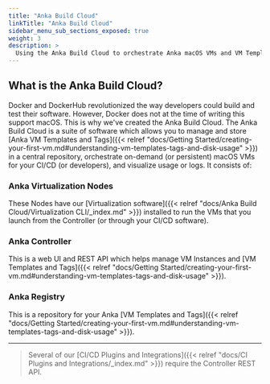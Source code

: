 ```yaml
---
title: "Anka Build Cloud"
linkTitle: "Anka Build Cloud"
sidebar_menu_sub_sections_exposed: true
weight: 3
description: >
  Using the Anka Build Cloud to orchestrate Anka macOS VMs and VM Template/Tag storage
---
```


## What is the Anka Build Cloud?

Docker and DockerHub revolutionized the way developers could build and test their software. However, Docker does not at the time of writing this support macOS. This is why we've created the Anka Build Cloud. The Anka Build Cloud is a suite of software which allows you to manage and store [Anka VM Templates and Tags]({{< relref "docs/Getting Started/creating-your-first-vm.md#understanding-vm-templates-tags-and-disk-usage" >}}) in a central repository, orchestrate on-demand (or persistent) macOS VMs for your CI/CD (or developers), and visualize usage or logs. It consists of:

### Anka Virtualization Nodes

These Nodes have our [Virtualization software]({{< relref "docs/Anka Build Cloud/Virtualization CLI/_index.md" >}}) installed to run the VMs that you launch from the Controller (or through your CI/CD software).

### Anka Controller

This is a web UI and REST API which helps manage VM Instances and [VM Templates and Tags]({{< relref "docs/Getting Started/creating-your-first-vm.md#understanding-vm-templates-tags-and-disk-usage" >}}).

### Anka Registry

This is a repository for your Anka [VM Templates and Tags]({{< relref "docs/Getting Started/creating-your-first-vm.md#understanding-vm-templates-tags-and-disk-usage" >}}).

---

> Several of our [CI/CD Plugins and Integrations]({{< relref "docs/CI Plugins and Integrations/_index.md" >}}) require the Controller REST API.